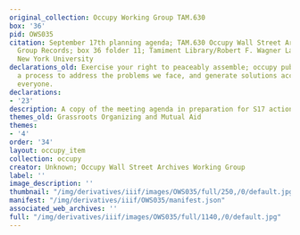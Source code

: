 ```yaml
---
original_collection: Occupy Working Group TAM.630
box: '36'
pid: OWS035
citation: September 17th planning agenda; TAM.630 Occupy Wall Street Archives Working
  Group Records; box 36 folder 11; Tamiment Library/Robert F. Wagner Labor Archives,
  New York University
declarations_old: Exercise your right to peaceably assemble; occupy public space;  create
  a process to address the problems we face, and generate solutions accessible to
  everyone.
declarations:
- '23'
description: A copy of the meeting agenda in preparation for S17 actions
themes_old: Grassroots Organizing and Mutual Aid
themes:
- '4'
order: '34'
layout: occupy_item
collection: occupy
creator: Unknown; Occupy Wall Street Archives Working Group
label: ''
image_description: ''
thumbnail: "/img/derivatives/iiif/images/OWS035/full/250,/0/default.jpg"
manifest: "/img/derivatives/iiif/OWS035/manifest.json"
associated_web_archives: ''
full: "/img/derivatives/iiif/images/OWS035/full/1140,/0/default.jpg"
---
```


